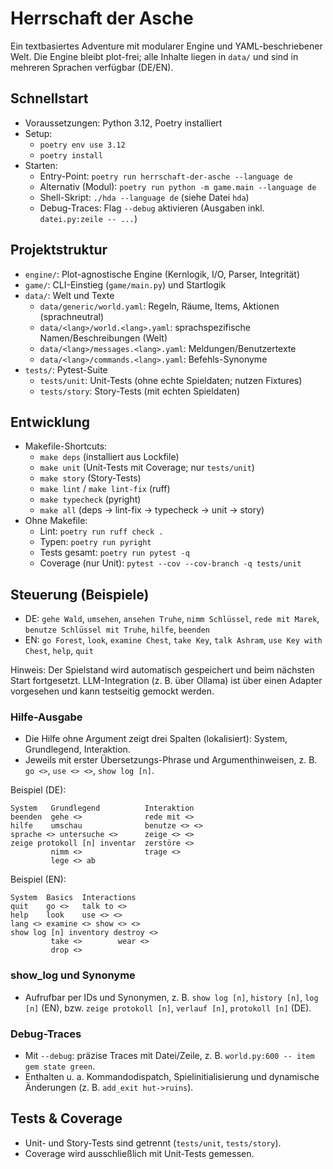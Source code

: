 # Herrschaft der Asche

Ein textbasiertes Adventure mit modularer Engine und YAML-beschriebener Welt. Die Engine bleibt plot-frei; alle Inhalte liegen in `data/` und sind in mehreren Sprachen verfügbar (DE/EN).

## Schnellstart
- Voraussetzungen: Python 3.12, Poetry installiert
- Setup:
  - `poetry env use 3.12`
  - `poetry install`
- Starten:
  - Entry-Point: `poetry run herrschaft-der-asche --language de`
  - Alternativ (Modul): `poetry run python -m game.main --language de`
  - Shell-Skript: `./hda --language de` (siehe Datei `hda`)
  - Debug-Traces: Flag `--debug` aktivieren (Ausgaben inkl. `datei.py:zeile -- ...`)

## Projektstruktur
- `engine/`: Plot-agnostische Engine (Kernlogik, I/O, Parser, Integrität)
- `game/`: CLI-Einstieg (`game/main.py`) und Startlogik
- `data/`: Welt und Texte
  - `data/generic/world.yaml`: Regeln, Räume, Items, Aktionen (sprachneutral)
  - `data/<lang>/world.<lang>.yaml`: sprachspezifische Namen/Beschreibungen (Welt)
  - `data/<lang>/messages.<lang>.yaml`: Meldungen/Benutzertexte
  - `data/<lang>/commands.<lang>.yaml`: Befehls-Synonyme
- `tests/`: Pytest-Suite
  - `tests/unit`: Unit-Tests (ohne echte Spieldaten; nutzen Fixtures)
  - `tests/story`: Story-Tests (mit echten Spieldaten)

## Entwicklung
- Makefile-Shortcuts:
  - `make deps` (installiert aus Lockfile)
  - `make unit` (Unit-Tests mit Coverage; nur `tests/unit`)
  - `make story` (Story-Tests)
  - `make lint` / `make lint-fix` (ruff)
  - `make typecheck` (pyright)
  - `make all` (deps → lint-fix → typecheck → unit → story)
- Ohne Makefile:
  - Lint: `poetry run ruff check .`
  - Typen: `poetry run pyright`
  - Tests gesamt: `poetry run pytest -q`
  - Coverage (nur Unit): `pytest --cov --cov-branch -q tests/unit`

## Steuerung (Beispiele)
- DE: `gehe Wald`, `umsehen`, `ansehen Truhe`, `nimm Schlüssel`, `rede mit Marek`, `benutze Schlüssel mit Truhe`, `hilfe`, `beenden`
- EN: `go Forest`, `look`, `examine Chest`, `take Key`, `talk Ashram`, `use Key with Chest`, `help`, `quit`

Hinweis: Der Spielstand wird automatisch gespeichert und beim nächsten Start fortgesetzt. LLM-Integration (z. B. über Ollama) ist über einen Adapter vorgesehen und kann testseitig gemockt werden.

### Hilfe-Ausgabe
- Die Hilfe ohne Argument zeigt drei Spalten (lokalisiert): System, Grundlegend, Interaktion.
- Jeweils mit erster Übersetzungs-Phrase und Argumenthinweisen, z. B. `go <>`, `use <> <>`, `show log [n]`.

Beispiel (DE):

```
System   Grundlegend          Interaktion
beenden  gehe <>              rede mit <>
hilfe    umschau              benutze <> <>
sprache <> untersuche <>      zeige <> <>
zeige protokoll [n] inventar  zerstöre <>
         nimm <>              trage <>
         lege <> ab
```

Beispiel (EN):

```
System  Basics  Interactions
quit    go <>   talk to <>
help    look    use <> <>
lang <> examine <> show <> <>
show log [n] inventory destroy <>
         take <>        wear <>
         drop <>
```

### show_log und Synonyme
- Aufrufbar per IDs und Synonymen, z. B. `show log [n]`, `history [n]`, `log [n]` (EN), bzw. `zeige protokoll [n]`, `verlauf [n]`, `protokoll [n]` (DE).

### Debug-Traces
- Mit `--debug`: präzise Traces mit Datei/Zeile, z. B. `world.py:600 -- item gem state green`.
- Enthalten u. a. Kommandodispatch, Spielinitialisierung und dynamische Änderungen (z. B. `add_exit hut->ruins`).

## Tests & Coverage
- Unit- und Story-Tests sind getrennt (`tests/unit`, `tests/story`).
- Coverage wird ausschließlich mit Unit-Tests gemessen.
